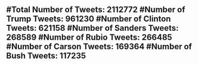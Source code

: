 #Total Number of Tweets: 2112772 
#Number of Trump Tweets: 961230
#Number of Clinton Tweets: 621158
#Number of Sanders Tweets: 268589
#Number of Rubio Tweets: 266485
#Number of Carson Tweets: 169364
#Number of Bush Tweets: 117235
---
